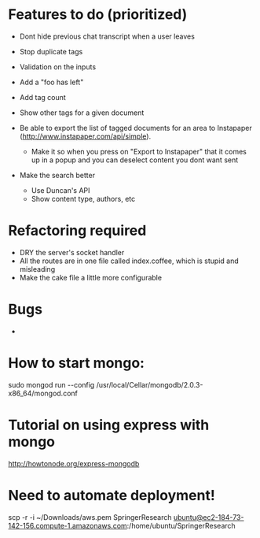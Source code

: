 # Features to do (prioritized)

- Dont hide previous chat transcript when a user leaves

- Stop duplicate tags

- Validation on the inputs

- Add a "foo has left"

- Add tag count

- Show other tags for a given document


- Be able to export the list of tagged documents for an area to Instapaper (http://www.instapaper.com/api/simple).
	- Make it so when you press on "Export to Instapaper" that it comes up in a popup and you can deselect content you dont want sent

- Make the search better
	- Use Duncan's API
	- Show content type, authors, etc

# Refactoring required
- DRY the server's socket handler
- All the routes are in one file called index.coffee, which is stupid and misleading
- Make the cake file a little more configurable

# Bugs
- 

# How to start mongo:
sudo mongod run --config /usr/local/Cellar/mongodb/2.0.3-x86_64/mongod.conf

# Tutorial on using express with mongo
http://howtonode.org/express-mongodb


# Need to automate deployment! 
scp -r -i ~/Downloads/aws.pem SpringerResearch ubuntu@ec2-184-73-142-156.compute-1.amazonaws.com:/home/ubuntu/SpringerResearch
